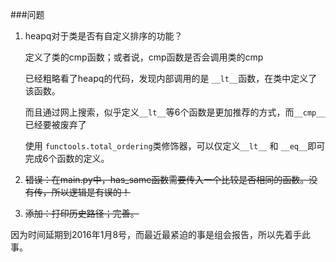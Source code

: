 ###问题

1. heapq对于类是否有自定义排序的功能？

    定义了类的cmp函数；或者说，cmp函数是否会调用类的cmp

    已经粗略看了heapq的代码，发现内部调用的是 `__lt__`函数，在类中定义了该函数。

    而且通过网上搜索，似乎定义`__lt__`等6个函数是更加推荐的方式，而`__cmp__`已经要被废弃了

    使用 `functools.total_ordering`类修饰器，可以仅定义`__lt__` 和 `__eq__`即可完成6个函数的定义。

2. <del>错误：在main.py中，has_same函数需要传入一个比较是否相同的函数。没有传，所以逻辑是有误的！</del>


3. <del>添加：打印历史路径；完善。</del>

因为时间延期到2016年1月8号，而最近最紧迫的事是组会报告，所以先着手此事。
